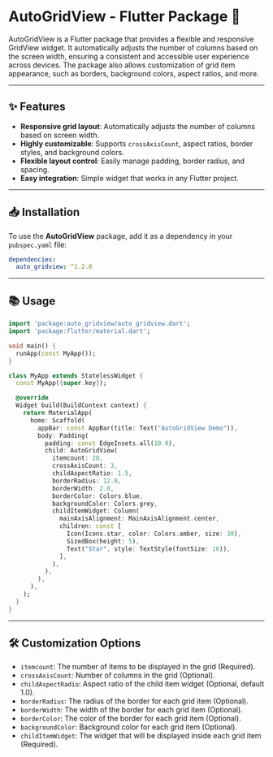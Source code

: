 # AutoGridView - Flutter Package 🚀

AutoGridView is a Flutter package that provides a flexible and responsive GridView widget. It automatically adjusts the number of columns based on the screen width, ensuring a consistent and accessible user experience across devices. The package also allows customization of grid item appearance, such as borders, background colors, aspect ratios, and more.

---

## ✨ Features

- **Responsive grid layout**: Automatically adjusts the number of columns based on screen width.
- **Highly customizable**: Supports `crossAxisCount`, aspect ratios, border styles, and background colors.
- **Flexible layout control**: Easily manage padding, border radius, and spacing.
- **Easy integration**: Simple widget that works in any Flutter project.

---

## 📥 Installation

To use the **AutoGridView** package, add it as a dependency in your `pubspec.yaml` file:

```yaml
dependencies:
  auto_gridview: ^1.2.0
```

---

## 📚 Usage

```dart
import 'package:auto_gridview/auto_gridview.dart';
import 'package:flutter/material.dart';

void main() {
  runApp(const MyApp());
}

class MyApp extends StatelessWidget {
  const MyApp({super.key});

  @override
  Widget build(BuildContext context) {
    return MaterialApp(
      home: Scaffold(
        appBar: const AppBar(title: Text("AutoGridView Demo")),
        body: Padding(
          padding: const EdgeInsets.all(10.0),
          child: AutoGridView(
            itemcount: 20,
            crossAxisCount: 3,
            childAspectRatio: 1.5,
            borderRadius: 12.0,
            borderWidth: 2.0,
            borderColor: Colors.blue,
            backgroundColor: Colors.grey,
            childItemWidget: Column(
              mainAxisAlignment: MainAxisAlignment.center,
              children: const [
                Icon(Icons.star, color: Colors.amber, size: 30),
                SizedBox(height: 5),
                Text("Star", style: TextStyle(fontSize: 16)),
              ],
            ),
          ),
        ),
      ),
    );
  }
}
```

---

## 🛠️ Customization Options

- `itemcount`: The number of items to be displayed in the grid (Required).
- `crossAxisCount`: Number of columns in the grid (Optional).
- `childAspectRadio`: Aspect ratio of the child item widget (Optional, default 1.0).
- `borderRadius`: The radius of the border for each grid item (Optional).
- `borderWidth`: The width of the border for each grid item (Optional).
- `borderColor`: The color of the border for each grid item (Optional).
- `backgroundColor`: Background color for each grid item (Optional).
- `childItemWidget`: The widget that will be displayed inside each grid item (Required).
